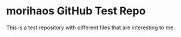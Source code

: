 # morihaos GitHub Test Repo
This is a test repository with different files that are interesting to me.
